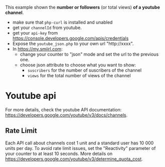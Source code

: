 
This example shown the **number or followers** (or total views) **of a youtube channel**.
- make sure that `php-curl` is installed and unabled
- get your `channelId` from youtube.
- get your `api-key` from https://console.developers.google.com/apis/credentials 
- Expose the `youtube_json.php` to your own url "http://xxxx".
- In https://my.smiirl.com:
    - change your counter to "json" mode and set the url to the previous one. 
    - choose json attribute to choose what you want to show: 
        - `suscribers` for the number of suscribers of the channel
        - `views` for the total number of views of the channel

# Youtube api
For more details, check the youtube API documentation: 
https://developers.google.com/youtube/v3/docs/channels.

## Rate Limit
Each API call about channels cost 1 unit and a standard user has 10 000 units per day.
To avoid rate limit issues, set the "Reactivity" parameter of your counter to at least 10 seconds.
More details on https://developers.google.com/youtube/v3/determine_quota_cost.
